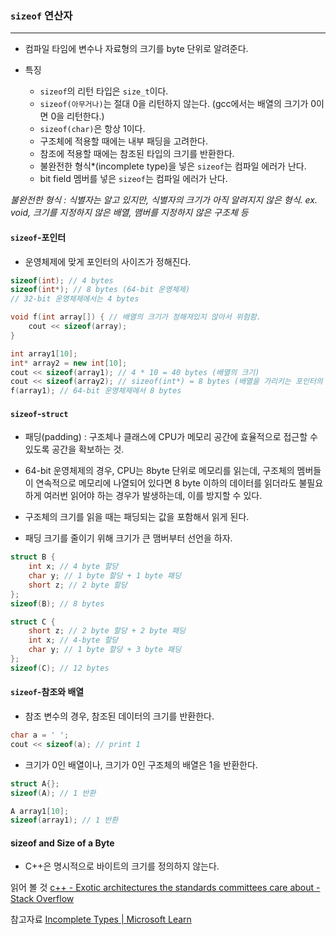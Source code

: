 
### `sizeof` 연산자
---

* 컴파일 타임에 변수나 자료형의 크기를 byte 단위로 알려준다.

* 특징
	* `sizeof`의 리턴 타입은 `size_t`이다.
	* `sizeof(아무거나)`는 절대 0을 리턴하지 않는다. (gcc에서는 배열의 크기가 0이면 0을 리턴한다.)
	* `sizeof(char)`은 항상 1이다.
	* 구조체에 적용할 때에는 내부 패딩을 고려한다. 
	* 참조에 적용할 때에는 참조된 타입의 크기를 반환한다.
	* 불완전한 형식*(incomplete type)을 넣은 `sizeof`는 컴파일 에러가 난다.
	* bit field 멤버를 넣은 `sizeof`는 컴파일 에러가 난다.

*불완전한 형식 : 식별자는 알고 있지만, 식별자의 크기가 아직 알려지지 않은 형식. ex. void, 크기를 지정하지 않은 배열, 맴버를 지정하지 않은 구조체 등*

#### `sizeof`-포인터

* 운영체제에 맞게 포인터의 사이즈가 정해진다.
```cpp
sizeof(int); // 4 bytes
sizeof(int*); // 8 bytes (64-bit 운영체제)
// 32-bit 운영체제에서는 4 bytes
```

```cpp
void f(int array[]) { // 배열의 크기가 정해져있지 않아서 위험함.
	cout << sizeof(array);
}

int array1[10];
int* array2 = new int[10];
cout << sizeof(array1); // 4 * 10 = 40 bytes (배열의 크기)
cout << sizeof(array2); // sizeof(int*) = 8 bytes (배열을 가리키는 포인터의 크기)
f(array1); // 64-bit 운영체제에서 8 bytes
```

#### `sizeof`-`struct`

* 패딩(padding) : 구조체나 클래스에 CPU가 메모리 공간에 효율적으로 접근할 수 있도록 공간을 확보하는 것.
* 64-bit 운영체제의 경우, CPU는 8byte 단위로 메모리를 읽는데, 구조체의 멤버들이 연속적으로 메모리에 나열되어 있다면 8 byte 이하의 데이터를 읽더라도 불필요하게 여러번 읽어야 하는 경우가 발생하는데, 이를 방지할 수 있다.

* 구조체의 크기를 읽을 때는 패딩되는 값을 포함해서 읽게 된다.
* 패딩 크기를 줄이기 위해 크기가 큰 맴버부터 선언을 하자.

```cpp
struct B { 
	int x; // 4 byte 할당 
	char y; // 1 byte 할당 + 1 byte 패딩 
	short z; // 2 byte 할당
}; 
sizeof(B); // 8 bytes

struct C { 
	short z; // 2 byte 할당 + 2 byte 패딩 
	int x; // 4-byte 할당 
	char y; // 1 byte 할당 + 3 byte 패딩
}; 
sizeof(C); // 12 bytes
```

#### `sizeof`-참조와 배열

* 참조 변수의 경우, 참조된 데이터의 크기를 반환한다.
```cpp
char a = ' ';
cout << sizeof(a); // print 1
```

* 크기가 0인 배열이나, 크기가 0인 구조체의 배열은 1을 반환한다. 
```cpp
struct A{};
sizeof(A); // 1 반환

A array1[10];
sizeof(array1); // 1 반환
```

#### sizeof and Size of a Byte

* C++은 명시적으로 바이트의 크기를 정의하지 않는다.

읽어 볼 것
[c++ - Exotic architectures the standards committees care about - Stack Overflow](https://stackoverflow.com/questions/6971886/exotic-architectures-the-standards-committees-care-about)

참고자료
[Incomplete Types | Microsoft Learn](https://learn.microsoft.com/en-us/cpp/c-language/incomplete-types?view=msvc-170)
